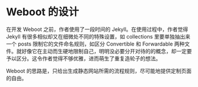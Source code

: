 # Weboot 的设计

在开发 Weboot 之前，作者使用了一段时间的 Jekyll。在使用过程中，作者觉得 Jekyll 有很多相似却又在细微处不同的特殊设置，如 collections 里要单独抽出来一个 posts 限制它的文件命名规则，如区分 Convertible 和 Forwardable 两种文件。就好像它在主动而生硬地限制自己，明明没必要分开对待的的概念，却一定要予以区分。这令作者觉得不够优雅，进而萌生了重复造轮子的想法。

Weboot 的思路是，只给出生成静态网站所需的流程规则，尽可能地提供定制页面的自由。

